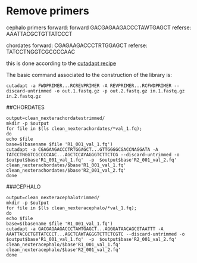 # Remove primers 

cephalo primers
forward: forward GACGAGAAGACCCTAWTGAGCT
referse: AAATTACGCTGTTATCCCT


chordates
forward: CGAGAAGACCCTRTGGAGCT
referse: TATCCTNGGTCGCCCCAAC

this is done according to the [cutadapt recipe](
https://cutadapt.readthedocs.io/en/stable/recipes.html#trimming-amplicon-primers-from-both-ends-of-paired-end-reads)

The basic command associated to the construction of the library is:
```
cutadapt -a FWDPRIMER...RCREVPRIMER -A REVPRIMER...RCFWDPRIMER --discard-untrimmed -o out.1.fastq.gz -p out.2.fastq.gz in.1.fastq.gz in.2.fastq.gz
```

##CHORDATES


```
output=clean_nexterachordatestrimmed/ 
mkdir -p $output
for file in $(ls clean_nexterachordates/*val_1.fq);
do
echo $file
base=$(basename $file 'R1_001_val_1.fq')
cutadapt -a CGAGAAGACCCTRTGGAGCT...GTTGGGGCGACCNAGGATA -A TATCCTNGGTCGCCCCAAC...AGCTCCAYAGGGTCTTCTCG --discard-untrimmed -o $output$base'R1_001_val_1.fq'  -p  $output$base'R2_001_val_2.fq' clean_nexterachordates/$base'R1_001_val_1.fq' clean_nexterachordates/$base'R2_001_val_2.fq' 
done
```
###CEPHALO

```
output=clean_nexteracephalotrimmed/ 
mkdir -p $output
for file in $(ls clean_nexteracephalo/*val_1.fq);
do
echo $file
base=$(basename $file 'R1_001_val_1.fq')
cutadapt -a GACGAGAAGACCCTAWTGAGCT...AGGGATAACAGCGTAATTT -A AAATTACGCTGTTATCCCT...AGCTCAWTAGGGTCTTCTCGTC --discard-untrimmed -o $output$base'R1_001_val_1.fq'  -p  $output$base'R2_001_val_2.fq' clean_nexteracephalo/$base'R1_001_val_1.fq' clean_nexteracephalo/$base'R2_001_val_2.fq' 
done
```